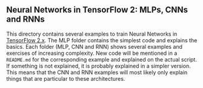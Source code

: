 ## Neural Networks in TensorFlow 2: MLPs, CNNs and RNNs

This directory contains several examples to train Neural Networks in [TensorFlow 2.x](https://www.tensorflow.org/api_docs/python/tf). The MLP folder contains the simplest code and explains the basics. Each folder (MLP, CNN and RNN) shows several examples and exercises of increasing complexity. New code will be mentioned in a `README.md` for the corresponding example and explained on the actual script. If something is not explained, it is probably explained in a simpler version. This means that the CNN and RNN examples will most likely only explain things that are particular to these architectures.